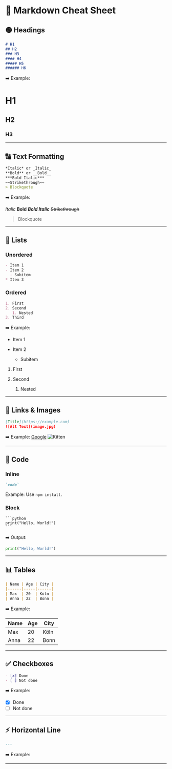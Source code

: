 # 🧾 **Markdown Cheat Sheet**

## 🟢 **Headings**

```md
# H1
## H2
### H3
#### H4
##### H5
###### H6
```

➡️ Example:

# H1

## H2

### H3

---

## 🔠 **Text Formatting**

```md
*Italic* or _Italic_  
**Bold** or __Bold__  
***Bold Italic***  
~~Strikethrough~~  
> Blockquote
```

➡️ Example:

*Italic*
**Bold**
***Bold Italic***
~~Strikethrough~~

> Blockquote

---

## 🔢 **Lists**

### Unordered

```md
- Item 1
- Item 2
  - Subitem
* Item 3
```

### Ordered

```md
1. First
2. Second
   1. Nested
3. Third
```

➡️ Example:

* Item 1
* Item 2

  * Subitem

1. First
2. Second

   1. Nested

---

## 🔗 **Links & Images**

```md
[Title](https://example.com)
![Alt Text](image.jpg)
```

➡️ Example:
[Google](https://google.com)
![Kitten](https://placekittens.com/100/100)

---

## 🧩 **Code**

### Inline

```md
`code`
```

Example: Use `npm install`.

### Block

````
```python
print("Hello, World!")
```
````

➡️ Output:

```python
print("Hello, World!")
```

---

## 📊 **Tables**

```md
| Name | Age | City |
|------|-----|------|
| Max  | 20  | Köln |
| Anna | 22  | Bonn |
```

➡️ Example:

| Name | Age | City |
| ---- | --- | ---- |
| Max  | 20  | Köln |
| Anna | 22  | Bonn |

---

## ✅ **Checkboxes**

```md
- [x] Done
- [ ] Not done
```

➡️ Example:

* [x] Done
* [ ] Not done

---

## ⚡ **Horizontal Line**

```md
---
```

➡️ Example:

---
